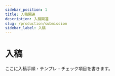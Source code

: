 ```yaml
---
sidebar_position: 1
title: 入稿関連
description: 入稿関連
slug: /production/submission
sidebar_label: 入稿
---
```


# 入稿

ここに入稿手順・テンプレ・チェック項目を書きます。